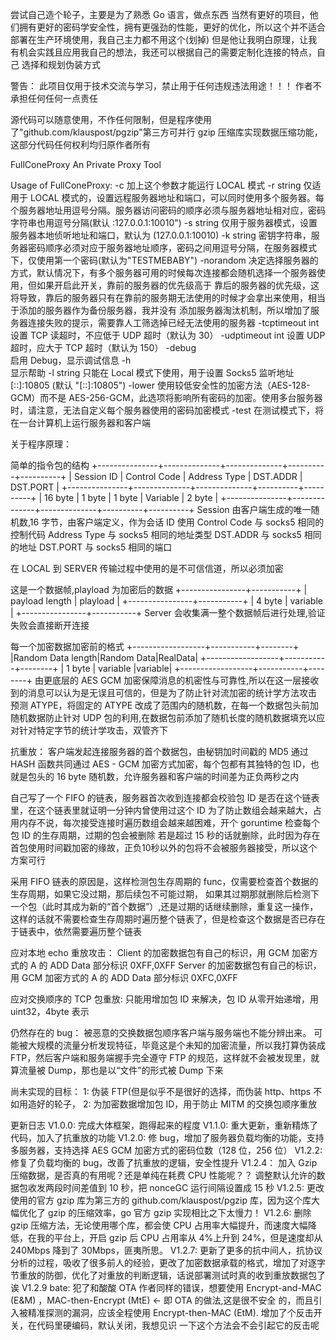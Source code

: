 尝试自己造个轮子，主要是为了熟悉 Go 语言，做点东西
当然有更好的项目，他们拥有更好的密码学安全性，拥有更强劲的性能，更好的优化，所以这个并不适合部署在生产环境使用，我自己主力都不用这个(划掉)
但是他让我明白原理，让我有机会实践且应用我自己的想法，我还可以根据自己的需要定制化连接的特点，自己 选择和规划伪装方式

警告： 此项目仅用于技术交流与学习，禁止用于任何违规违法用途！！！ 作者不承担任何任何一点责任

源代码可以随意使用，不作任何限制，但是程序使用了"github.com/klauspost/pgzip"第三方可并行 gzip 压缩库实现数据压缩功能，
这部分代码任何权利均归原作者所有

FullConeProxy
An Private Proxy Tool

Usage of FullConeProxy:
-c
加上这个参数才能运行 LOCAL 模式
-r string
仅适用于 LOCAL 模式的，设置远程服务器地址和端口，可以同时使用多个服务器。每个服务器地址用逗号分隔。服务器访问密码的顺序必须与服务器地址相对应，密码字符串也用逗号分隔(默认 :127.0.0.1:10010")
-s string
仅用于服务器模式，设置服务器本地侦听地址和端口，默认为 (127.0.0.1:10010)
-k string
密钥字符串，服务器密码顺序必须对应于服务器地址顺序，密码之间用逗号分隔，在服务器模式下，仅使用第一个密码(默认为"TESTMEBABY")
-norandom
决定选择服务器的方式，默认情况下，有多个服务器可用的时候每次连接都会随机选择一个服务器使用，但如果开启此开关，靠前的服务器的优先级高于
靠后的服务器的优先级，这将导致，靠后的服务器只有在靠前的服务期无法使用的时候才会拿出来使用，相当于添加的服务器作为备份服务器，我并没有
添加服务器淘汰机制，所以增加了服务器连接失败的提示，需要靠人工筛选掉已经无法使用的服务器
-tcptimeout int
设置 TCP 读超时，不应低于 UDP 超时（默认为 30）
-udptimeout int
设置 UDP 超时，应大于 TCP 超时（默认为 150）
-debug  
 启用 Debug，显示调试信息
-h  
 显示帮助
-l string
只能在 Local 模式下使用，用于设置 Socks5 监听地址 [::]:10805 (默认 "[::]:10805")
-lower
使用较低安全性的加密方法（AES-128-GCM）而不是 AES-256-GCM，此选项将影响所有密码的加密。使用多台服务器时，请注意，无法自定义每个服务器使用的密码加密模式
-test
在测试模式下，将在一台计算机上运行服务器和客户端

关于程序原理：

简单的指令包的结构
+---------------+--------------+--------------+----------+----------+
| Session ID | Control Code | Address Type | DST.ADDR | DST.PORT |
+---------------+--------------+--------------+----------+----------+
| 16 byte | 1 byte | 1 byte | Variable | 2 byte |
+---------------+--------------+--------------+----------+----------+
Session 由客户端生成的唯一随机数,16 字节，由客户端定义，作为会话 ID 使用
Control Code 与 socks5 相同的控制代码
Address Type 与 socks5 相同的地址类型
DST.ADDR 与 socks5 相同的地址
DST.PORT 与 socks5 相同的端口

在 LOCAL 到 SERVER 传输过程中使用的是不可信信道，所以必须加密

这是一个数据帧,playload 为加密后的数据
+----------------+-----------+
| payload length | playload |
+----------------+-----------+
| 4 byte | variable |
+----------------+-----------+
Server 会收集满一整个数据帧后进行处理,验证失败会直接断开连接

每一个加密数据加密前的格式
+------------------+-----------+--------+
|Random Data length|Random Data|RealData|
+------------------+-----------+--------+
| 1 byte | variable |variable|
+------------------+-----------+--------+
由更底层的 AES GCM 加密保障消息的机密性与可靠性,所以在这一层接收到的消息可以认为是无误且可信的，但是为了防止针对流加密的统计学方法攻击
预测 ATYPE，将固定的 ATYPE 改成了范围内的随机数，在每一个数据包头前加随机数据防止针对 UDP 包的利用,在数据包前添加了随机长度的随机数据填充以应对针对特定字节的统计学攻击，双管齐下

抗重放：
客户端发起连接服务器的首个数据包，由秘钥加时间戳的 MD5 通过 HASH 函数共同通过
AES - GCM 加密方式加密，每个包都有其独特的包 ID，也就是包头的 16 byte 随机数，允许服务器和客户端的时间差为正负两秒之内

自己写了一个 FIFO 的链表，服务器首次收到连接都会校验包 ID 是否在这个链表里，在这个链表里就证明一分钟内曾使用过这个 ID
为了防止数组会越来越大，占用内存不说，每次接受连接时遍历数组会越来越困难，开个 goruntime 检查每个 包 ID 的生存周期，过期的包会被删除
若是超过 15 秒的话就删除，此时因为存在首包使用时间戳加密的缘故，正负10秒以外的包将不会被服务器接受，所以这个方案可行

采用 FIFO 链表的原因是，这样检测包生存周期的 func，仅需要检查首个数据的生存周期，如果它没过期，那后续包不可能过期，
如果其过期那就删除后检测下一个包（此时其成为新的“首个数据”）,还是过期的话继续删除，重复这一操作，
这样的话就不需要检查生存周期时遍历整个链表了，但是检查这个数据是否已存在于链表中，依然需要遍历整个链表

应对本地 echo 重放攻击：
Client 的加密数据包有自己的标识，用 GCM 加密方式的 A 的 ADD Data 部分标识 0XFF,0XFF
Server 的加密数据包有自己的标识，用 GCM 加密方式的 A 的 ADD Data 部分标识 0XFC,0XFF

应对交换顺序的 TCP 包重放:
只能用增加包 ID 来解决，包 ID 从零开始递增，用 uint32，4byte 表示


仍然存在的 bug：
被恶意的交换数据包顺序客户端与服务端也不能分辨出来。
可能被大规模的流量分析发现特征，毕竟这是个未知的加密流量，所以我打算伪装成 FTP，然后客户端和服务端握手完全遵守 FTP 的规范，这样就不会被发现里，就算流量被 Dump，那也是以“文件”的形式被 Dump 下来

尚未实现的目标：
1: 伪装 FTP(但是似乎不是很好的选择，而伪装 http、https 不如用造好的轮子，
2: 为加密数据增加包 ID，用于防止 MITM 的交换包顺序重放

更新日志
V1.0.0:
完成大体框架，跑得起来的程度
V1.1.0:
重大更新，重新精炼了代码，加入了抗重放的功能
V1.2.0:
修 bug，增加了服务器负载均衡的功能，支持多服务器，支持选择 AES GCM 加密方式的密码位数（128 位，256 位）
V1.2.2:
修复了负载均衡的 bug，改善了抗重放的逻辑，安全性提升
V1.2.4：
加入 Gzip 压缩数据，是否真的有用呢？还是单纯在耗费 CPU 性能呢？？ 调整默认允许的数据包收发两段时间差值到 10 秒，把 nonceGC 运行间隔设置成 15 秒
V1.2.5:
更改使用的官方 gzip 库为第三方的 github.com/klauspost/pgzip 库，因为这个库大幅优化了 gzip 的压缩效率，go 官方 gzip 实现相比之下太慢力！
V1.2.6:
删除 gzip 压缩方法，无论使用哪个库，都会使 CPU 占用率大幅提升，而速度大幅降低，在我的平台上，开启 gzip 后 CPU 占用率从 4%上升到 24%，但是速度却从 240Mbps 降到了 30Mbps，匪夷所思。
V1.2.7:
更新了更多的抗中间人，抗协议分析的过程，吸收了很多前人的经验，更改了加密数据承载的格式，增加了对逐字节重放的防御，优化了对重放的判断逻辑，话说部署测试时真的收到重放数据包了诶
V1.2.9 bate:
犯了和酸酸 OTA 作者同样的错误，想要使用 Encrypt-and-MAC (E&M) ，MAC-then-Encrypt (MtE) <- 即 OTA 的做法,这是很不安全
的，而且引入被精准探测的漏洞，应该全程使用 Encrypt-then-MAC (EtM). 增加了个反击开关，在代码里硬编码，默认关闭，我想见识
一下这个方法会不会引起它的反击呢
